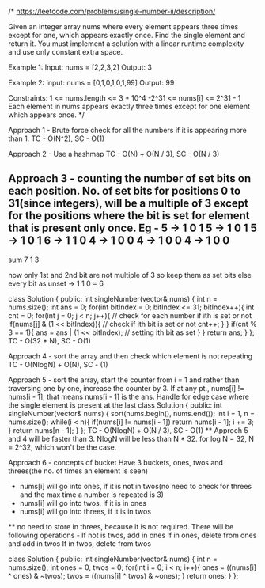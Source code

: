 /*
https://leetcode.com/problems/single-number-ii/description/

Given an integer array nums where every element appears three times except for one, which appears exactly once. Find the single element and return it.
You must implement a solution with a linear runtime complexity and use only constant extra space.

Example 1:
Input: nums = [2,2,3,2]
Output: 3

Example 2:
Input: nums = [0,1,0,1,0,1,99]
Output: 99
 
Constraints:
1 <= nums.length <= 3 * 10^4
-2^31 <= nums[i] <= 2^31 - 1
Each element in nums appears exactly three times except for one element which appears once.
*/

Approach 1 - Brute force check for all the numbers if it is appearing more than 1.
TC - O(N^2), SC - O(1)

Approach 2 - Use a hashmap
TC - O(N) + O(N / 3), SC - O(N / 3)

Approach 3 - counting the number of set bits on each position. No. of set bits for positions 0 to 31(since integers), will be a multiple of 3 except for the positions where the bit is set for element that is present only once.
Eg -
5 -> 1 0 1
5 -> 1 0 1
5 -> 1 0 1
6 -> 1 1 0
4 -> 1 0 0
4 -> 1 0 0
4 -> 1 0 0
-----------
sum  7 1 3

now only 1st and 2nd bit are not multiple of 3 so keep them as set bits else every bit as unset -> 1 1 0 = 6

class Solution {
public:
    int singleNumber(vector<int>& nums) {
        int n = nums.size();
        int ans = 0;
        for(int bitIndex = 0; bitIndex <= 31; bitIndex++){
            int cnt = 0;
            for(int j = 0; j < n; j++){ // check for each number if ith is set or not
                if(nums[j] & (1 << bitIndex)){ // check if ith bit is set or not
                    cnt++;
                }
            }
            if(cnt % 3 == 1){
                ans = ans | (1 << bitIndex); // setting ith bit as set
            }
        }
        return ans;
    }
};
TC - O(32 * N), SC - O(1)

Approach 4 - sort the array and then check which element is not repeating
TC - O(NlogN) + O(N), SC - (1)

Approach 5 - sort the array, start the counter from i = 1 and rather than traversing one by one, increase the counter by 3.
If at any pt., nums[i] != nums[i - 1], that means nums[i - 1] is the ans. Handle for edge case where the single element is present at the last
class Solution {
public:
    int singleNumber(vector<int>& nums) {
        sort(nums.begin(), nums.end());
        int i = 1, n = nums.size();
        while(i < n){
            if(nums[i] != nums[i - 1]) return nums[i - 1];
            i += 3;
        }
        return nums[n - 1];
    }
};
TC - O(NlogN) + O(N / 3), SC - O(1)
** Approch 5 and 4 will be faster than 3.
NlogN will be less than N * 32. for log N = 32, N = 2^32, which won't be the case.

Approach 6 - concepts of bucket
Have 3 buckets, ones, twos and threes(the no. of times an element is seen)
* nums[i] will go into ones, if it is not in twos(no need to check for threes and the max time a number is repeated is 3)
* nums[i] will go into twos, if it is in ones
* nums[i] will go into threes, if it is in twos

** no need to store in threes, because it is not required.
There will be following operations - 
If not is twos, add in ones
If in ones, delete from ones and add in twos
If in twos, delete from twos

class Solution {
public:
    int singleNumber(vector<int>& nums) {
        int n = nums.size();
        int ones = 0, twos = 0;
        for(int i = 0; i < n; i++){
            ones = ((nums[i] ^ ones) & ~twos);
            twos = ((nums[i] ^ twos) & ~ones);
        }
        return ones;
    }
};
